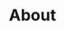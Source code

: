 ---
title: About
body_classes: "modular"

content:
    items: '@self.modular'
    order:
        by: default
        dir: asc
        custom:
            - _heading
            - _code
            - _communication
            - _creative
---